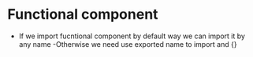 # Functional component

- If we import fucntional component by default way we can import it by any name
-Otherwise we need use exported name to import and {}